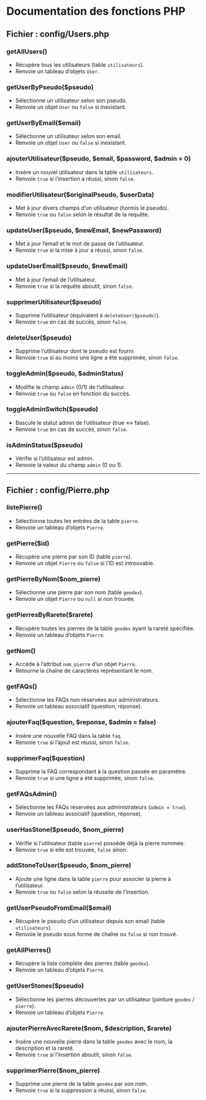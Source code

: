 # Documentation des fonctions PHP

## Fichier : config/Users.php

### getAllUsers()
- Récupère tous les utilisateurs (table `utilisateurs`).
- Renvoie un tableau d’objets `User`.

### getUserByPseudo($pseudo)
- Sélectionne un utilisateur selon son pseudo.
- Renvoie un objet `User` ou `false` si inexistant.

### getUserByEmail($email)
- Sélectionne un utilisateur selon son email.
- Renvoie un objet `User` ou `false` si inexistant.

### ajouterUtilisateur($pseudo, $email, $password, $admin = 0)
- Insère un nouvel utilisateur dans la table `utilisateurs`.
- Renvoie `true` si l’insertion a réussi, sinon `false`.

### modifierUtilisateur($originalPseudo, $userData)
- Met à jour divers champs d’un utilisateur (hormis le pseudo).
- Renvoie `true` ou `false` selon le résultat de la requête.

### updateUser($pseudo, $newEmail, $newPassword)
- Met à jour l’email et le mot de passe de l’utilisateur.
- Renvoie `true` si la mise à jour a réussi, sinon `false`.

### updateUserEmail($pseudo, $newEmail)
- Met à jour l’email de l’utilisateur.
- Renvoie `true` si la requête aboutit, sinon `false`.

### supprimerUtilisateur($pseudo)
- Supprime l’utilisateur (équivalent à `deleteUser($pseudo)`).
- Renvoie `true` en cas de succès, sinon `false`.

### deleteUser($pseudo)
- Supprime l’utilisateur dont le pseudo est fourni.
- Renvoie `true` si au moins une ligne a été supprimée, sinon `false`.

### toggleAdmin($pseudo, $adminStatus)
- Modifie le champ `admin` (0/1) de l’utilisateur.
- Renvoie `true` ou `false` en fonction du succès.

### toggleAdminSwitch($pseudo)
- Bascule le statut admin de l’utilisateur (true ↔ false).
- Renvoie `true` en cas de succès, sinon `false`.

### isAdminStatus($pseudo)
- Vérifie si l’utilisateur est admin.
- Renvoie la valeur du champ `admin` (0 ou 1).


---

## Fichier : config/Pierre.php

### listePierre()
- Sélectionne toutes les entrées de la table `pierre`.
- Renvoie un tableau d’objets `Pierre`.

### getPierre($id)
- Récupère une pierre par son ID (table `pierre`).
- Renvoie un objet `Pierre` ou `false` si l’ID est introuvable.

### getPierreByNom($nom_pierre)
- Sélectionne une pierre par son nom (table `geodex`).
- Renvoie un objet `Pierre` ou `null` si non trouvée.

### getPierresByRarete($rarete)
- Récupère toutes les pierres de la table `geodex` ayant la rareté spécifiée.
- Renvoie un tableau d’objets `Pierre`.

### getNom()
- Accède à l’attribut `nom_pierre` d’un objet `Pierre`.
- Retourne la chaîne de caractères représentant le nom.

### getFAQs()
- Sélectionne les FAQs non réservées aux administrateurs.
- Renvoie un tableau associatif (question, réponse).

### ajouterFaq($question, $reponse, $admin = false)
- Insère une nouvelle FAQ dans la table `faq`.
- Renvoie `true` si l’ajout est réussi, sinon `false`.

### supprimerFaq($question)
- Supprime la FAQ correspondant à la question passée en paramètre.
- Renvoie `true` si une ligne a été supprimée, sinon `false`.

### getFAQsAdmin()
- Sélectionne les FAQs réservées aux administrateurs (`admin = true`).
- Renvoie un tableau associatif (question, réponse).

### userHasStone($pseudo, $nom_pierre)
- Vérifie si l’utilisateur (table `pierre`) possède déjà la pierre nommée.
- Renvoie `true` si elle est trouvée, `false` sinon.

### addStoneToUser($pseudo, $nom_pierre)
- Ajoute une ligne dans la table `pierre` pour associer la pierre à l’utilisateur.
- Renvoie `true` ou `false` selon la réussite de l’insertion.

### getUserPseudoFromEmail($email)
- Récupère le pseudo d’un utilisateur depuis son email (table `utilisateurs`).
- Renvoie le pseudo sous forme de chaîne ou `false` si non trouvé.

### getAllPierres()
- Récupère la liste complète des pierres (table `geodex`).
- Renvoie un tableau d’objets `Pierre`.

### getUserStones($pseudo)
- Sélectionne les pierres découvertes par un utilisateur (jointure `geodex` / `pierre`).
- Renvoie un tableau d’objets `Pierre`.

### ajouterPierreAvecRarete($nom, $description, $rarete)
- Insère une nouvelle pierre dans la table `geodex` avec le nom, la description et la rareté.
- Renvoie `true` si l’insertion aboutit, sinon `false`.

### supprimerPierre($nom_pierre)
- Supprime une pierre de la table `geodex` par son nom.
- Renvoie `true` si la suppression a réussi, sinon `false`.